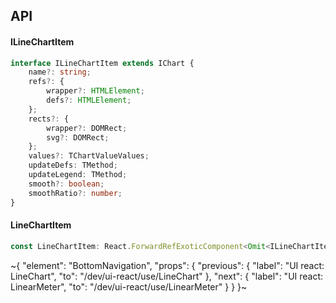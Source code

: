 

## API

#### ILineChartItem

```ts
interface ILineChartItem extends IChart {
    name?: string;
    refs?: {
        wrapper?: HTMLElement;
        defs?: HTMLElement;
    };
    rects?: {
        wrapper?: DOMRect;
        svg?: DOMRect;
    };
    values?: TChartValueValues;
    updateDefs: TMethod;
    updateLegend: TMethod;
    smooth?: boolean;
    smoothRatio?: number;
}
```

#### LineChartItem

```ts
const LineChartItem: React.ForwardRefExoticComponent<Omit<ILineChartItem, "ref"> & React.RefAttributes<unknown>>;
```


~{
  "element": "BottomNavigation",
  "props": {
    "previous": {
      "label": "UI react: LineChart",
      "to": "/dev/ui-react/use/LineChart"
    },
    "next": {
      "label": "UI react: LinearMeter",
      "to": "/dev/ui-react/use/LinearMeter"
    }
  }
}~
